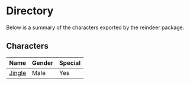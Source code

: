 # Directory
Below is a summary of the characters exported by the reindeer package.
## Characters
|Name|Gender|Special|
|---|---|---|
|[Jingle](./character/reindeer/jingle.go)|Male|Yes|
